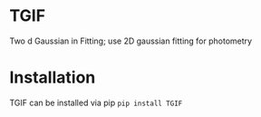 # TGIF
Two d Gaussian in Fitting; use 2D gaussian fitting for photometry

# Installation

TGIF can be installed via pip
``` pip install TGIF ```

